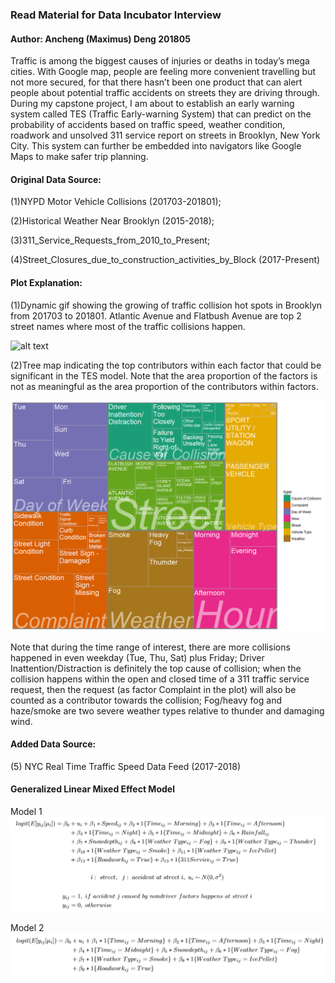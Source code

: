 ### Read Material for Data Incubator Interview
#### Author: Ancheng (Maximus) Deng 201805

Traffic is among the biggest causes of injuries or deaths in today’s mega cities. With Google map, people are feeling more convenient travelling but not more secured, for that there hasn’t been one product that can alert people about potential traffic accidents on streets they are driving through. During my capstone project, I am about to establish an early warning system called TES (Traffic Early-warning System) that can predict on the probability of accidents based on traffic speed, weather condition, roadwork and unsolved 311 service report on streets in Brooklyn, New York City. This system can further be embedded into navigators like Google Maps to make safer trip planning.

#### Original Data Source:

(1)NYPD Motor Vehicle Collisions (201703-201801); 

(2)Historical Weather Near Brooklyn (2015-2018); 

(3)311_Service_Requests_from_2010_to_Present; 

(4)Street_Closures_due_to_construction_activities_by_Block (2017-Present) 

#### Plot Explanation: 

(1)Dynamic gif showing the growing of traffic collision hot spots in Brooklyn from 201703 to 201801. Atlantic Avenue and Flatbush Avenue are top 2 street names where most of the traffic collisions happen.

![alt text](https://github.com/MaximusWudy/DataIncubator2018/blob/master/Brooklyn_cumulative_ggmap_v3.gif "Brooklyn Cumulative Collision Density")


(2)Tree map indicating the top contributors within each factor that could be significant in the TES model. Note that the area proportion of the factors is not as meaningful as the area proportion of the contributors within factors. 

![alt text](https://github.com/MaximusWudy/DataIncubator2018/blob/master/Tree_map_v2_1078_790.png "Treemap")

Note that during the time range of interest, there are more collisions happened in even weekday (Tue, Thu, Sat) plus Friday; Driver Inattention/Distraction is definitely the top cause of collision; when the collision happens within the open and closed time of a 311 traffic service request, then the request (as factor Complaint in the plot) will also be counted as a contributor towards the collision; Fog/heavy fog and haze/smoke are two severe weather types relative to thunder and damaging wind.

#### Added Data Source:

(5) NYC Real Time Traffic Speed Data Feed (2017-2018)

#### Generalized Linear Mixed Effect Model

Model 1
![alt text](https://github.com/MaximusWudy/DataIncubator2018/blob/master/GLMM_mod1.png "GLMM Model 1")

Model 2
![alt text](https://github.com/MaximusWudy/DataIncubator2018/blob/master/GLMM_mod2.png "GLMM Model 2")
